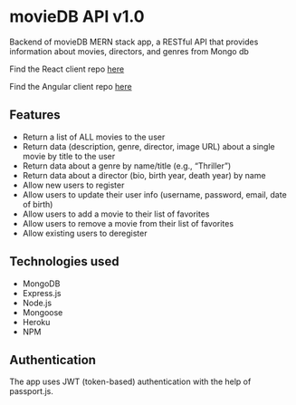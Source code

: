 # movieDB API v1.0

Backend of movieDB MERN stack app, a RESTful API that provides information about movies, directors, and genres from Mongo db

Find the React client repo [here](https://github.com/ad-szwed/moviedb-client)

Find the Angular client repo [here](https://github.com/ad-szwed/movie-db-angular)

## Features

- Return a list of ALL movies to the user
- Return data (description, genre, director, image URL) about a single movie by title to the user
- Return data about a genre by name/title (e.g., “Thriller”)
- Return data about a director (bio, birth year, death year) by name
- Allow new users to register
- Allow users to update their user info (username, password, email, date of birth)
- Allow users to add a movie to their list of favorites
- Allow users to remove a movie from their list of favorites
- Allow existing users to deregister

## Technologies used

- MongoDB
- Express.js
- Node.js
- Mongoose
- Heroku
- NPM

## Authentication

The app uses JWT (token-based) authentication with the help of passport.js.
